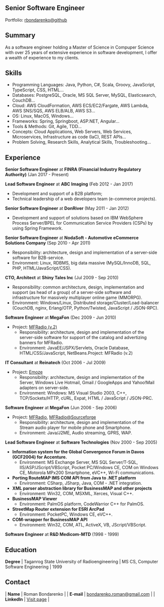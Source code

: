 ## Senior Software Engineer
Portfolio: [rbondarenko@github](https://rbondarenko.github.io)

## Summary
As a software engineer holding a Master of Science in Compuper Science with over 25 years of extensive experience in software development, I offer a wealth of experience to my clients.

## Skills
- Programming Languages: Java, Python, C#, Scala, Groovy, JavaScript, TypeScript, CSS, HTML...
- Databases: PostgreSQL, Oracle, MS SQL Server, MySQL, Elasticsearch, CouchDB...
- Cloud: AWS CloudFormation, AWS ECS/EC2/Fargate, AWS Lambda, AWS SNS/SQS, AWS ELB/ALB, AWS S3...
- OS: Linux, MacOS, Windows...
- Frameworks: Spring, Springboot, ASP.NET, Angular...
- Tools & Methods: Git, Agile, TDD...
- Concepts: Cloud Applications, Web Servers, Web Services, Microservices, Infrastructure as code (IaC), REST APIs...
- Problem Solving, Research Skills, Analytical Skills, Troubleshooting...

## Experience
**Senior Software Engineer** at **FINRA (Financial Industry Regulatory Authority)** (Jan 2017 - Present)

**Lead Software Engineer** at **ABC Imaging** (Feb 2012 - Jan 2017)
- Development and support of a B2B platform;
- Technical leadership of a web developers team (e-commerce projects).

**Senior Software Engineer** at **DonRiver** (May 2011 - Jan 2012)
- Development and support of solutions based on IBM WebSphere Process Server/BPEL for Communication Service Providers (CSPs) by using Spring Framework.

**Senior Software Engineer** at **NodaSoft - Automotive eCommerce Solutions Company** (Sep 2010 - Apr 2011)
- Responsibility: architecture, design and implementation of a server-side software for B2B-service.
- Environment: Linux, RDBMS, big data massive (MySQL/InnoDB, SQL, PHP, HTML/JavaScript/CSS).

**CTO, Architect** at **Shiny Tales Inc** (Jul 2009 - Sep 2010)
- Responsibility: common architecture, design, implementation and support (as head of a group) of a server-side software and infrastructure for massively multiplayer online game (MMORPG).
- Environment: Windows/Linux, Distributed storage/Cluster/Load-balancer (CouchDB, nginx, Erlang/OTP, Python/Twisted, JavaScript / JSON-RPC).

**Software Engineer** at **MegaFon** (Dec 2009 - Jun 2010)
- Project: [MFRadio (v.2)](http://kavkaz.megafon.ru/services/internet/mobilnoe_radio.html)
  - Responsibility: architecture, design and implementation of the server-side software for support of the catalog and advertizing banners for MFRadio.
  - Environment: JavaEE/JSPX/Servlets, Oracle Database, HTML/CSS/JavaScript, NetBeans.Project: MFRadio (v.2)

**IT Consultant** at **Reinatech** (Oct 2006 - Jul 2009)
- Project: [Emoze](http://www.emoze.com/en/get/index.asp)
  - Responsibility: architecture, design and implementation of the Server, Windows Live Hotmail, Gmail / GoogleApps and Yahoo!Mail adapters on server-side.
  - Environment: Windows: MS Visual Studio 2003, C++, TCP/Sockets/HTTP, cURL, Expat, HTML / JavaScript / JSON-PRC.

**Software Engineer** at **MegaFon** (Jun 2006 - Sep 2006)
- Project: [MFRadio](http://kavkaz.megafon.ru/services/internet/mobilnoe_radio.html), [MFRadio@Sourceforge](http://mfradio.sourceforge.net/)
  - Responsibility: architecture, design and implementation of the Stream audio player for mobile phone and Smartphone.
  - Environment: Java/J2ME, Audio streaming, GPRS, WAP.

**Lead Software Engineer** at **Software Technologies** (Nov 2000 - Sep 2005)
- __Information system for the Global Convergence Forum in Davos (GCF2004) for Accenture.__
  - Environment: MS Exchange Server, MS SQL Server/T-SQL, IIS/ASP/JScript/VBScript, Pocket PC/Windows CE, COM on Windows CE, Motorola MPx200 Smartphone, eVC++, Wi-Fi communications.
- __Porting RouteMAP IMS COM API from Java to .NET platform__
  - Environment: CSharp, JSharp, Java, COM - .NET integration.
- __XML parser abstraction library for BusinessMAP and other projects__
  - Environment: Win32, COM, MSXML, Xerces, Visual C++.
- __BusinessMAP Viewer__
  - Environment: PalmOS platform, CodeWarrior C++ for PalmOS.
- __StreetMap Router extension for ESRI ArcPad__
  - Environment: PocketPC, Windows CE, eVC++.
- __COM-wrapper for BusinessMAP API__
  - Environment: Win32, COM, ATL, ActiveX, VB, JScript/VBScript.

**Software Engineer** at **R&D Medicom-MTD** (1998 - 1999)

## Education
**Degree** | Taganrog State University of Radioengineering | MS CS, Computer Software Engineering | 1999

## Contact

| **Name**   | Roman Bondarenko | 
| **E-mail**   | [bondarenko.roman@gmail.com](mailto:bondarenko.roman@gmail.com) | 
| **LinkedIn**   | [Visit page](https://www.linkedin.com/in/rbondarenko/) | 

